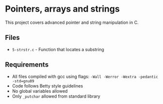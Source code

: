 # Pointers, arrays and strings

This project covers advanced pointer and string manipulation in C.

## Files

- `5-strstr.c` - Function that locates a substring

## Requirements

- All files compiled with gcc using flags: `-Wall -Werror -Wextra -pedantic -std=gnu89`
- Code follows Betty style guidelines
- No global variables allowed
- Only `_putchar` allowed from standard library
